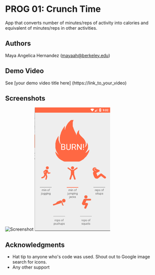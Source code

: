 # PROG 01: Crunch Time

App that converts number of minutes/reps of activity into calories and equivalent of minutes/reps in other activities.

## Authors

Maya Angelica Hernandez ([mayaah@berkeley.edu](mailto:mayaah@berkeley.edu))

## Demo Video

See [your demo video title here] (https://link_to_your_video)

## Screenshots

<img src="screenshots/main.png" height="400" alt="Screenshot"/>
<img src="screenshots/Screen Shot 2016-02-04 at 6.02.45 PM.png" height="400">

## Acknowledgments

* Hat tip to anyone who's code was used. Shout out to Google image search for icons.
* Any other support


